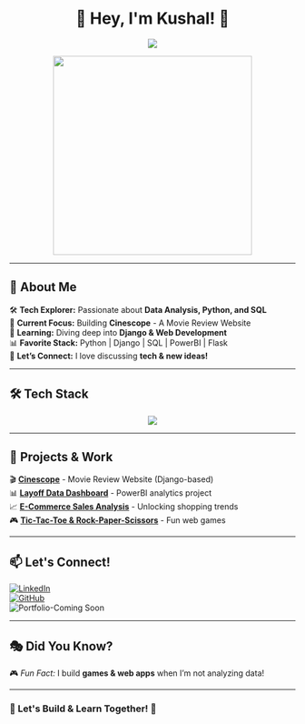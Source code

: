 <h1 align="center">👋 Hey, I'm Kushal! 🚀</h1>
<p align="center">
  <img src="https://readme-typing-svg.herokuapp.com?color=F76C6C&center=true&vCenter=true&width=500&lines=Data+Analyst+📊+%7C+Python+Developer+🐍;Django+%7C+SQL+%7C+PowerBI;Tech+World+Explorer+🌐;Lifelong+Learner+%E2%9C%85+;Let's+Build+Something+Awesome+🔥" />
</p>

<p align="center">
  <img src="https://media.giphy.com/media/QTfX9Ejfra3ZmNxh6B/giphy.gif" width="350px"/>
</p>

---

## 🚀 About Me  
🛠 **Tech Explorer:** Passionate about **Data Analysis, Python, and SQL**  
🎯 **Current Focus:** Building **Cinescope** - A Movie Review Website  
🌱 **Learning:** Diving deep into **Django & Web Development**  
📊 **Favorite Stack:** Python | Django | SQL | PowerBI | Flask  
📩 **Let’s Connect:** I love discussing **tech & new ideas!**  

---

## 🛠️ Tech Stack  
<p align="center">
  <img src="https://skillicons.dev/icons?i=python,django,mysql,sqlite,java,html,css,js,powerbi" />
</p>

---

## 🚀 Projects & Work  
🎬 **[Cinescope](#)** - Movie Review Website (Django-based)  
📊 **[Layoff Data Dashboard](#)** - PowerBI analytics project  
📈 **[E-Commerce Sales Analysis](#)** - Unlocking shopping trends  
🎮 **[Tic-Tac-Toe & Rock-Paper-Scissors](#)** - Fun web games  

---

## 📫 Let's Connect!  
[![LinkedIn](https://img.shields.io/badge/LinkedIn-Connect-blue?style=flat&logo=linkedin)](https://www.linkedin.com/in/kushal-bamania-08633a24a/)  
[![GitHub](https://img.shields.io/badge/GitHub-Follow-black?style=flat&logo=github)](https://github.com/Kushal-Narendracumar7)  
![Portfolio](https://img.shields.io/badge/Portfolio-Visit-orange?style=flat&logo=firefox)-Coming Soon 

---

## 🎭 Did You Know?   
🎮 *Fun Fact:* I build **games & web apps** when I’m not analyzing data!  

---

### 🚀 Let's Build & Learn Together! 🎯  
